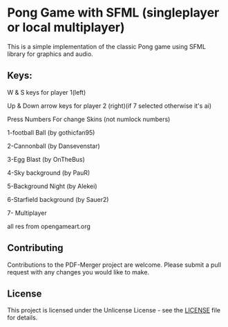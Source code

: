 
# Pong Game with SFML (singleplayer or local multiplayer)

This is a simple implementation of the classic Pong game using SFML library for graphics and audio.

## Keys:

W & S keys for player 1(left)

Up & Down arrow keys for player 2 (right)(if 7 selected otherwise it's ai)

Press Numbers For change Skins (not numlock numbers)
    
1-football Ball (by gothicfan95)

2-Cannonball (by Dansevenstar)

3-Egg Blast (by OnTheBus)

4-Sky background (by PauR)

5-Background Night (by Alekei)

6-Starfield background (by Sauer2)

7- Multiplayer

all res from opengameart.org

## Contributing

Contributions to the PDF-Merger project are welcome. Please submit a pull request with any changes you would like to make.

## License

This project is licensed under the Unlicense License - see the [LICENSE](LICENSE) file for details.

